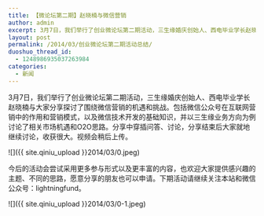 ```yaml
---
title: 【微论坛第二期】赵晓楠与微信营销
author: admin
excerpt: 3月7日，我们举行了创业微论坛第二期活动，三生缘婚庆创始人、西电毕业学长赵晓楠与大家分享探讨了围绕微信营销的机遇和挑战。包括微信公众号在互联网营销中的作用和营销模式，以及微信技术开发的基础知识，并以三生缘业务方向为例讨论了相关市场机遇和O2O思路。
layout: post
permalink: /2014/03/创业微论坛第二期活动总结/
duoshuo_thread_id:
  - 1248986935037263984
categories:
  - 新闻
---
```


3月7日，我们举行了创业微论坛第二期活动，三生缘婚庆创始人、西电毕业学长赵晓楠与大家分享探讨了围绕微信营销的机遇和挑战。包括微信公众号在互联网营销中的作用和营销模式，以及微信技术开发的基础知识，并以三生缘业务方向为例讨论了相关市场机遇和O2O思路。分享中穿插问答、讨论，分享结束后大家就地继续讨论，收获很大。视频会稍后上传。

![]({{ site.qiniu_upload }}2014/03/0.jpeg)

今后的活动会尝试采用更多参与形式以及更丰富的内容，也欢迎大家提供感兴趣的主题、不同的思路，愿意分享的朋友也可以申请。下期活动请继续关注本站和微信公众号：lightningfund。


![]({{ site.qiniu_upload }}2014/03/0-1.jpeg)

